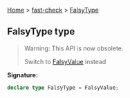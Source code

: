 [Home](/) &gt; [fast-check](../fast-check.md) &gt; [FalsyType](FalsyType.md)

## FalsyType type

> Warning: This API is now obsolete.
> 
> Switch to [FalsyValue](FalsyValue.md) instead
> 

<b>Signature:</b>

```typescript
declare type FalsyType = FalsyValue;
```
